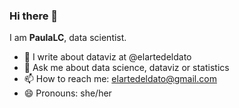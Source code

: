 ### Hi there 👋

I am **PaulaLC**, data scientist.

- 👯 I write about dataviz at @elartedeldato
- 💬 Ask me about data science, dataviz or statistics
- 📫 How to reach me: elartedeldato@gmail.com
- 😄 Pronouns: she/her
